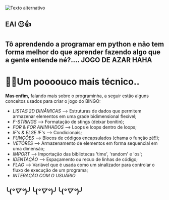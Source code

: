 ![Texto alternativo](https://i.pinimg.com/originals/bc/8a/b1/bc8ab1678cea7aa2c171414bf2d93579.jpg)
## EAI 😐👍

Tô aprendendo a programar em python e não tem forma melhor do que aprender fazendo algo que a gente entende né?....
JOGO DE AZAR HAHA
---

# 👨‍💻Um poooouco mais técnico.. 

**Mas enfim,** falando mais sobre o programinha, a seguir estão alguns conceitos usados para criar o jogo do BINGO:

- *LISTAS 2D DINÂMICAS* --> Estruturas de dados que permitem armazenar elementos em uma grade bidimensional flexível;
- *F-STRINGS* --> Formatação de stings (deixar bonitin);
- *FOR* & *FOR ANINHADOS* --> Loops e loops dentro de loops;
- *IF's & ELSE IF's* --> Condicionais;
- *FUNÇÕES* --> Blocos de códigos encapsulados (chama o função zé!!);
- *VETORES* --> Armazenamento de elementos em forma sequencial em uma dimensão;
- *IMPORT* --> Importação das bibliotecas 'time', 'random' e 'os';
- *IDENTAÇÃO* --> Espaçamento ou recuo de linhas de código;
- *FLAG* --> Variável que é usada como um sinalizador para controlar o fluxo de execução de um programa;
- *INTERAÇÃO COM O USUÁRIO*

## ╰(*°▽°*)╯╰(*°▽°*)╯╰(*°▽°*)╯


